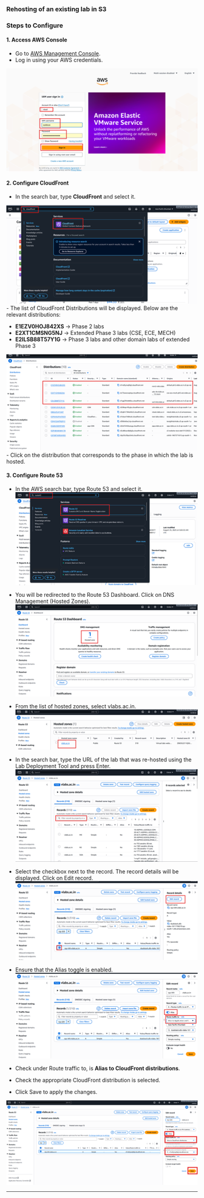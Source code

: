 ### Rehosting of an existing lab in S3

### Steps to Configure

#### 1. Access AWS Console
- Go to [AWS Management Console](https://console.aws.amazon.com/).
- Log in using your AWS credentials.  
<img src="./img/aws-login-page.png">

#### 2. Configure CloudFront
- In the search bar, type **CloudFront** and select it.
 <img src="./img/cloudfront-search.png"> 
- The list of CloudFront Distributions will be displayed. Below are the relevant distributions:
   
   - **E1EZV0HOJ842XS** → Phase 2 labs  
   - **E2XT1CMSNG5NJ** → Extended Phase 3 labs (CSE, ECE, MECH)  
   - **E2ILSB88T57Y1G** → Phase 3 labs and other domain labs of extended Phase 3 
   <img src="./img/cloudfront-distributions.png">
- Click on the distribution that corresponds to the phase in which the lab is hosted.

  #### 3. Configure Route 53
- In the AWS search bar, type Route 53 and select it.
  <img src="./img/route53.png">

- You will be redirected to the Route 53 Dashboard. Click on DNS Management (Hosted Zones).
  <img src="./img/route53-hosted-zone.png">

- From the list of hosted zones, select vlabs.ac.in.
  <img src="./img/route53-vlabs.png">

- In the search bar, type the URL of the lab that was re-hosted using the Lab Deployment Tool and press Enter.
  <img src="./img/route53-vlabs-Search-record.png">

- Select the checkbox next to the record. The record details will be displayed. Click on Edit record.
  <img src="./img/route53-vlabs-Search-record-2.png">

- Ensure that the Alias toggle is enabled.
  <img src="./img/route53-vlabs-Search-record-3.png">
- Check under Route traffic to, is **Alias to CloudFront distributions**.
- Check the appropriate CloudFront distribution is selected.
- Click Save to apply the changes.
 <img src="./img/route53-vlabs-re-hosted-record-.png">

---
